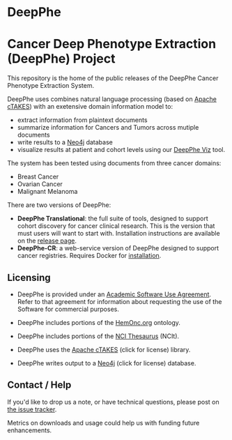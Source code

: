DeepPhe
=======

# Cancer Deep Phenotype Extraction (DeepPhe) Project

This repository is the home of the public releases of the DeepPhe Cancer Phenotype Extraction System. 

DeepPhe uses combines natural language processing (based on [Apache cTAKES](ctakes.apache.org)) with an exetensive domain information model to:
* extract information from plaintext documents    
* summarize information for Cancers and Tumors across mutiple documents  
*  write results to a [Neo4j](https://neo4j.com/) database
*  visualize results at patient and cohort levels using our [DeepPhe Viz](https://github.com/DeepPhe/DeepPhe-Viz) tool. 

The system has been tested using documents from three cancer domains:
* Breast Cancer
* Ovarian Cancer
* Malignant Melanoma

There are two versions of DeepPhe:

* __DeepPhe Translational__: the full suite of tools, designed to support cohort discovery for cancer clinical research.  This is the version that must users will want to start with. Installation instructions are available on the [release page](https://github.com/DeepPhe/DeepPhe-Release/releases/tag/xn0.4.1).
* __DeepPhe-CR__: a web-service version of DeepPhe designed to support cancer registries. Requires Docker for [installation](https://github.com/DeepPhe/DeepPhe-Release/tree/v0.1.0-cr).


## Licensing
* DeepPhe is provided under an [Academic Software Use Agreement](LICENSE).  Refer to that agreement for information about requesting the use of the Software for commercial purposes.

* DeepPhe includes portions of the [HemOnc.org](https://hemonc.org/wiki/Ontology) ontology. 

* DeepPhe includes portions of the [NCI Thesaurus](https://ncit.nci.nih.gov/ncitbrowser/) (NCIt).

* DeepPhe uses the [Apache cTAKES](https://ctakes.apache.org/license.html) (click for license) library.

* DeepPhe writes output to a [Neo4j](https://neo4j.com/docs/license/) (click for license) database.

## Contact / Help
If you'd like to drop us a note, or have technical questions, please post on [the issue tracker](https://github.com/DeepPhe/DeepPhe-Release/issues).

Metrics on downloads and usage could help us with funding future enhancements.

